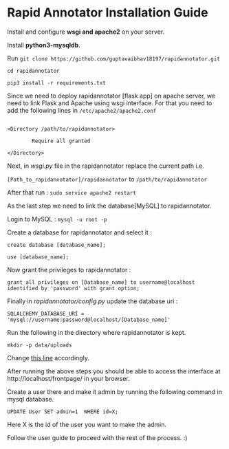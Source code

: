 # Rapid Annotator Installation Guide

Install and configure **wsgi and apache2** on your server.

Install **python3-mysqldb**.

Run
`git clone https://github.com/guptavaibhav18197/rapidannotator.git`

`cd rapidannotator`

`pip3 install -r requirements.txt`


Since we need to deploy rapidannotator [flask app] on apache server, we need to link Flask and Apache using wsgi interface. For that you need to add the following lines in `/etc/apache2/apache2.conf`

```WSGIScriptAlias / /path/to/rapidannotator/wsgi.py

<Directory /path/to/rapidannotator>

        Require all granted

</Directory>
```

Next, in _wsgi.py_ file in the rapidannotator replace the current path i.e.

`[Path_to_rapidannotator]/rapidannotator` to `/path/to/rapidannotator`

After that run : `sudo service apache2 restart`

As the last step we need to link the database[MySQL] to rapidannotator.

Login to MySQL : `mysql -u root -p`

Create a database for rapidannotator and select it :

`create database [database_name];`

`use [database_name];`

Now grant the privileges to rapidannotator :

`grant all privileges on [Database_name] to username@localhost identified by 'password' with grant option;`

Finally in _rapidannotator/config.py_ update the database uri :

`SQLALCHEMY_DATABASE_URI = 'mysql://username:password@localhost/[Database_name]'`

Run the following in the directory where rapidannotator is kept.

`mkdir -p data/uploads`

Change [this line](https://github.com/guptavaibhav18197/rapidannotator/blob/master/rapidannotator/config.py#L14) accordingly.


After running the above steps you should be able to access the interface at http://localhost/frontpage/ in your browser.

Create a user there and make it admin by running the following command in mysql database.

`UPDATE User SET admin=1  WHERE id=X;`

Here X is the id of the user you want to make the admin.

Follow the user guide to proceed with the rest of the process. :)
